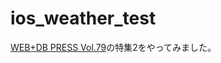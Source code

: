 ios_weather_test
================

[WEB+DB PRESS Vol.79](http://www.amazon.co.jp/WEB-DB-PRESS-Vol-79-%E6%88%90%E7%80%AC/dp/4774162876/ref=sr_1_3?ie=UTF8&qid=1394374576&sr=8-3&keywords=db+web)の特集2をやってみました。

